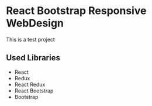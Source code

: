# React Bootstrap Responsive WebDesign

This is a test project

## Used Libraries

- React
- Redux
- React Redux
- React Bootstrap
- Bootstrap
